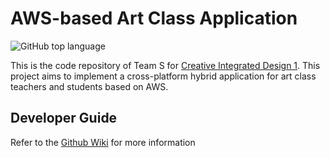 # AWS-based Art Class Application

![GitHub top language](https://img.shields.io/github/languages/top/cloudtrack/snu_class_2021_art)

This is the code repository of Team S for [Creative Integrated Design 1](http://dcslab.snu.ac.kr/courses/2021f/project/). This project aims to implement a cross-platform hybrid application for art class teachers and students based on AWS.

## Developer Guide

Refer to the [Github Wiki](https://github.com/cloudtrack/snu_class_2021_art/wiki) for more information
